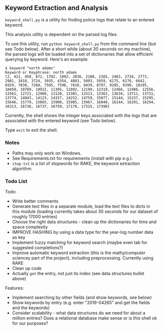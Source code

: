 ## Keyword Extraction and Analysis

`keyword_shell.py` is a utility for finding police logs that relate to an entered keyword.

This analysis utility is dependent on the parsed log files.

To use this utility, run `python keyword_shell.py` from the command line (but see Todo below). After a short while (about 30 seconds on my machine), the parsed logs will be loaded into a set of dictionaries that allow efficient querying by keyword. Here's an example:

```
$ keyword "north adams"
Keyword or Keyphrase: north adams
[2, 421, 450, 872, 1702, 1892, 2036, 2108, 2165, 2483, 2734, 2773, 2981, 3418, 3724, 3935, 4354, 4803, 5093, 5959, 6175, 6176, 6642, 6929, 7030, 7268, 7505, 7596, 7810, 8439, 8797, 9285, 9399, 10195, 10450, 10789, 10922, 11395, 11892, 12199, 12319, 12466, 12486, 12556, 12561, 12721, 12960, 13120, 13301, 13313, 13362, 13634, 13711, 13731, 13774, 14043, 14123, 14157, 14252, 14759, 15077, 15144, 15237, 15295, 15646, 15779, 15865, 15900, 15905, 15967, 16040, 16144, 16291, 16294, 16313, 16736, 16737, 16759, 17179, 17315, 17398]
```

Currently, the shell shows the integer keys associated with the logs that are associated with the entered keyword (see Todo below).

Type `exit` to exit the shell.

### Notes
- Paths may only work on Windows.
- See Requirements.txt for requirements (install with pip e.g.).
- `stop.txt` is a list of stopwords for RAKE, the keyword extraction algorithm.

### Todo List

Todo:
- Write better comments
- Generate text files in a separate module, load the text files to dicts in this module (loading currently takes about 30 seconds for our dataset of roughly 17000 entries)
- Choose the right data structures - clean up the dictionaries for time and space complexity
- IMPROVE HASHING by using a data type for the year-log number data as key
- Implement fuzzy matching for keyword search (maybe even tab for suggested completions?)
- Improve automatic keyword extraction (this is the mathy/computer sciencey part of the project), including preprocessing. Currently using RAKE
- Clean up code
- Actually `get` the entry, not just its index (see data structures bullet above)

Features:
- Implement searching by other fields (and show keywords, see below)
- Show keywords by entry (e.g. enter "2019-04265" and get the fields and the keywords)
- Consider scalability - what data structures do we need for about a million entries? Does a relational database make sense or is this shell ok for our purposes?